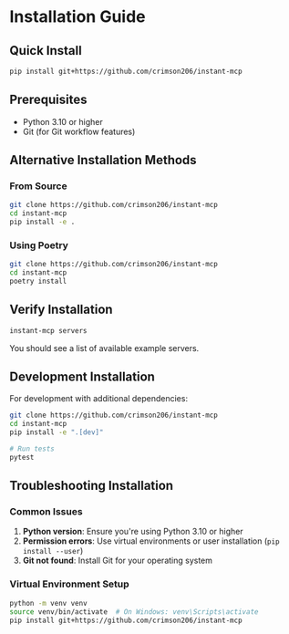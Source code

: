 # Installation Guide

## Quick Install

```bash
pip install git+https://github.com/crimson206/instant-mcp
```

## Prerequisites

- Python 3.10 or higher
- Git (for Git workflow features)

## Alternative Installation Methods

### From Source

```bash
git clone https://github.com/crimson206/instant-mcp
cd instant-mcp
pip install -e .
```

### Using Poetry

```bash
git clone https://github.com/crimson206/instant-mcp
cd instant-mcp
poetry install
```

## Verify Installation

```bash
instant-mcp servers
```

You should see a list of available example servers.

## Development Installation

For development with additional dependencies:

```bash
git clone https://github.com/crimson206/instant-mcp
cd instant-mcp
pip install -e ".[dev]"

# Run tests
pytest
```

## Troubleshooting Installation

### Common Issues

1. **Python version**: Ensure you're using Python 3.10 or higher
2. **Permission errors**: Use virtual environments or user installation (`pip install --user`)
3. **Git not found**: Install Git for your operating system

### Virtual Environment Setup

```bash
python -m venv venv
source venv/bin/activate  # On Windows: venv\Scripts\activate
pip install git+https://github.com/crimson206/instant-mcp
``` 